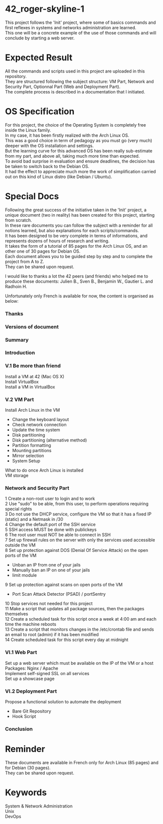 # 42_roger-skyline-1
This project follows the 'Init' project, where some of basics commands and first reflexes in systems and networks administration are learned.  
This one will be a concrete example of the use of those commands and will conclude by starting a web server. 

# Expected Result
All the commands and scripts used in this project are uploaded in this repository.  
They are structured following the subject structure: VM Part, Network and Security Part, Optionnal Part (Web and Deployment Part).  
The complete process is described in a documentation that I initiated.

# OS Specification
For this project, the choice of the Operating System is completely free inside the Linux family.  
In my case, it has been firstly realized with the Arch Linux OS.  
This was a good choice in term of pedagogy as you must go (very much) deeper with the OS installation and settings.  
But the learning curve for this advanced OS has been really sub-estimate from my part, and above all, taking much more time than expected.  
To avoid bad surprise in evaluation and ensure deadlines, the decision has be taken to switch back to the Debian OS.  
It had the effect to appreciate much more the work of simplification carried out on this kind of Linux distro (like Debian / Ubuntu).

# Special Docs
Following the great success of the initiative taken in the 'Init' project, a unique document (two in reality) has been created for this project, starting from scratch.  
In these rare documents you can follow the subject with a reminder for all notions learned, but also explanations for each scripts/commands.  
It has been designed to be very complete in terms of informations, and represents dozens of hours of research and writing.  
It takes the form of a tutorial of 85 pages for the Arch Linux OS, and an other one of 30 pages for Debian OS.  
Each document allows you to be guided step by step and to complete the project from A to Z.  
They can be shared upon request.  

I would like to thanks a lot the 42 peers (and friends) who helped me to produce these documents: Julien B., Sven B., Benjamin W., Gautier L. and Radhoin H.  

Unfortunately only French is available for now, the content is organised as below:

### Thanks
### Versions of document
### Summary
### Introduction

### V.1 Be more than friend
Install a VM at 42 (Mac OS X)  
Install VirtualBox  
Install a VM in VirtualBox  

### V.2 VM Part
Install Arch Linux in the VM  
- Change the keyboard layout  
- Check network connection  
- Update the time system  
- Disk partitioning  
- Disk partitioning (alternative method)  
- Partition formatting  
- Mounting partitions  
- Mirror selection  
- System Setup  

What to do once Arch Linux is installed  
VM storage  

### Network and Security Part
1 Create a non-root user to login and to work  
2 Use "sudo" to be able, from this user, to perform operations requiring special rights  
3 Do not use the DHCP service, configure the VM so that it has a fixed IP (static) and a Netmask in /30  
4 Change the default port of the SSH service  
5 SSH access MUST be done with publickeys  
6 The root user must NOT be able to connect in SSH  
7 Set up firewall rules on the server with only the services used accessible outside the VM  
8 Set up protection against DOS (Denial Of Service Attack) on the open ports of the VM  
- Unban an IP from one of your jails  
- Manually ban an IP on one of your jails  
- limit module  

9 Set up protection against scans on open ports of the VM  
- Port Scan Attack Detector (PSAD) / portSentry  

10 Stop services not needed for this project  
11 Make a script that updates all package sources, then the packages themselves  
12 Create a scheduled task for this script once a week at 4:00 am and each time the machine reboots  
13 Create a script that monitors changes in the /etc/crontab file and sends an email to root (admin) if it has been modified  
14 Create scheduled task for this script every day at midnight  

### VI.1 Web Part
Set up a web server which must be available on the IP of the VM or a host  
Packages: Nginx / Apache  
Implement self-signed SSL on all services  
Set up a showcase page  

### VI.2 Deployment Part
Propose a functional solution to automate the deployment  
- Bare Git Repository
- Hook Script

### Conclusion

# Reminder
These documents are available in French only for Arch Linux (85 pages) and for Debian (30 pages).  
They can be shared upon request.  

# Keywords
System & Network Administration  
Unix  
DevOps  
